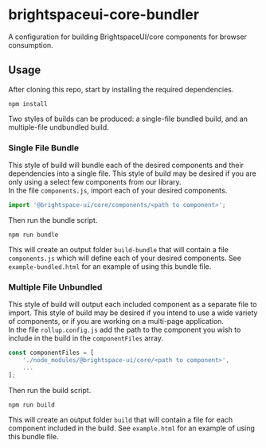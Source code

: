 # brightspaceui-core-bundler
A configuration for building BrightspaceUI/core components for browser consumption.

## Usage
After cloning this repo, start by installing the required dependencies.  
```
npm install
```
Two styles of builds can be produced: a single-file bundled build, and an multiple-file undbundled build. 

### Single File Bundle
This style of build will bundle each of the desired components and their dependencies into a single file. This style of build may be desired if you are only using a select few components from our library.  
In the file `components.js`, import each of your desired components.  
```javascript
import '@brightspace-ui/core/components/<path to component>';
```
Then run the bundle script.  
```
npm run bundle
```
This will create an output folder `build-bundle` that will contain a file `components.js` which will define each of your desired components. See `example-bundled.html` for an example of using this bundle file.

### Multiple File Unbundled
This style of build will output each included component as a separate file to import. This style of build may be desired if you intend to use a wide variety of components, or if you are working on a multi-page application.  
In the file `rollup.config.js` add the path to the component you wish to include in the build in the `componentFiles` array.  
```javascript
const componentFiles = [
	'./node_modules/@brightspace-ui/core/<path to component>',
	...
];
```
Then run the build script.  
```
npm run build
```
This will create an output folder `build` that will contain a file for each component included in the build. See `example.html` for an example of using this bundle file.
